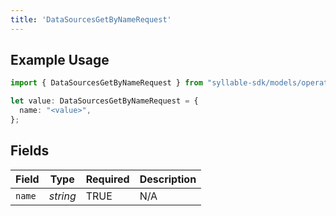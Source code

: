 ```yaml
---
title: 'DataSourcesGetByNameRequest'
---
```


## Example Usage

```typescript
import { DataSourcesGetByNameRequest } from "syllable-sdk/models/operations";

let value: DataSourcesGetByNameRequest = {
  name: "<value>",
};
```

## Fields

| Field              | Type               | Required           | Description        |
| ------------------ | ------------------ | ------------------ | ------------------ |
| `name`             | *string*           | TRUE | N/A                |
